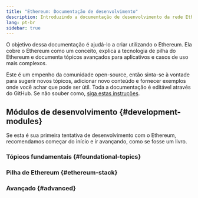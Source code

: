 ```yaml
---
title: "Ethereum: Documentação de desenvolvimento"
description: Introduzindo a documentação de desenvolvimento da rede Ethereum.
lang: pt-br
sidebar: true
---
```


O objetivo dessa documentação é ajudá-lo a criar utilizando o Ethereum. Ela cobre o Ethereum como um conceito, explica a tecnologia de pilha do Ethereum e documenta tópicos avançados para aplicativos e casos de uso mais complexos.

Este é um empenho da comunidade open-source, então sinta-se à vontade para sugerir novos tópicos, adicionar novo conteúdo e fornecer exemplos onde você achar que pode ser útil. Toda a documentação é editável através do GitHub. Se não souber como, [siga estas instruções](https://github.com/ethereum/ethereum-org-website/tree/dev/docs/contributing/editing-markdown.md).

## Módulos de desenvolvimento {#development-modules}

Se esta é sua primeira tentativa de desenvolvimento com o Ethereum, recomendamos começar do início e ir avançando, como se fosse um livro.

### Tópicos fundamentais {#foundational-topics}

<DeveloperDocsLinks headerId="foundational-topics" />

### Pilha de Ethereum {#ethereum-stack}

<DeveloperDocsLinks headerId="ethereum-stack" />

### Avançado {#advanced}

<DeveloperDocsLinks headerId="advanced" />

